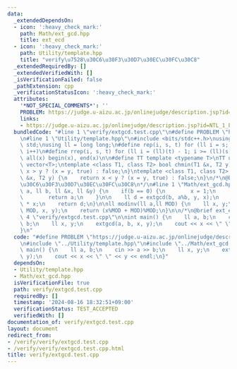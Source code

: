 ```yaml
---
data:
  _extendedDependsOn:
  - icon: ':heavy_check_mark:'
    path: Math/ext_gcd.hpp
    title: ext_ecd
  - icon: ':heavy_check_mark:'
    path: Utility/template.hpp
    title: "verify\u7528\u30C6\u30F3\u30D7\u30EC\u30FC\u30C8"
  _extendedRequiredBy: []
  _extendedVerifiedWith: []
  _isVerificationFailed: false
  _pathExtension: cpp
  _verificationStatusIcon: ':heavy_check_mark:'
  attributes:
    '*NOT_SPECIAL_COMMENTS*': ''
    PROBLEM: https://judge.u-aizu.ac.jp/onlinejudge/description.jsp?id=NTL_1_E&lang=ja
    links:
    - https://judge.u-aizu.ac.jp/onlinejudge/description.jsp?id=NTL_1_E&lang=ja
  bundledCode: "#line 1 \"verify/extgcd.test.cpp\"\n#define PROBLEM \"https://judge.u-aizu.ac.jp/onlinejudge/description.jsp?id=NTL_1_E&lang=ja\"\
    \n#line 1 \"Utility/template.hpp\"\n#include <bits/stdc++.h>\nusing namespace\
    \ std;\nusing ll = long long;\n#define rep(i, s, t) for (ll i = s; i < (ll)(t);\
    \ i++)\n#define rrep(i, s, t) for (ll i = (ll)(t) - 1; i >= (ll)(s); i--)\n#define\
    \ all(x) begin(x), end(x)\n\n#define TT template <typename T>\nTT using vec =\
    \ vector<T>;\ntemplate <class T1, class T2> bool chmin(T1 &x, T2 y) {\n    return\
    \ x > y ? (x = y, true) : false;\n}\ntemplate <class T1, class T2> bool chmax(T1\
    \ &x, T2 y) {\n    return x < y ? (x = y, true) : false;\n}\n/*\n@brief verify\u7528\
    \u30C6\u30F3\u30D7\u30EC\u30FC\u30C8\n*/\n#line 1 \"Math/ext_gcd.hpp\"\nll extgcd(ll\
    \ a, ll b, ll &x, ll &y) {\n    if(b == 0) {\n        x = 1;\n        y = 0;\n\
    \        return a;\n    }\n\n    ll d = extgcd(b, a%b, y, x);\n    y -= a / b\
    \ * x;\n    return d;\n}\n\nll modinv(ll a,ll MOD) {\n    ll x, y;\n    extgcd(a,\
    \ MOD, x, y);\n    return (x%MOD + MOD)%MOD;\n}\n\n/*\n@brief ext_ecd\n*/\n#line\
    \ 4 \"verify/extgcd.test.cpp\"\n\nint main() {\n    ll a, b;\n    cin >> a >>\
    \ b;\n    ll x, y;\n    extgcd(a, b, x, y);\n    cout << x << \" \" << y << endl;\n\
    }\n"
  code: "#define PROBLEM \"https://judge.u-aizu.ac.jp/onlinejudge/description.jsp?id=NTL_1_E&lang=ja\"\
    \n#include \"../Utility/template.hpp\"\n#include \"../Math/ext_gcd.hpp\"\n\nint\
    \ main() {\n    ll a, b;\n    cin >> a >> b;\n    ll x, y;\n    extgcd(a, b, x,\
    \ y);\n    cout << x << \" \" << y << endl;\n}"
  dependsOn:
  - Utility/template.hpp
  - Math/ext_gcd.hpp
  isVerificationFile: true
  path: verify/extgcd.test.cpp
  requiredBy: []
  timestamp: '2024-08-16 18:32:51+09:00'
  verificationStatus: TEST_ACCEPTED
  verifiedWith: []
documentation_of: verify/extgcd.test.cpp
layout: document
redirect_from:
- /verify/verify/extgcd.test.cpp
- /verify/verify/extgcd.test.cpp.html
title: verify/extgcd.test.cpp
---
```

